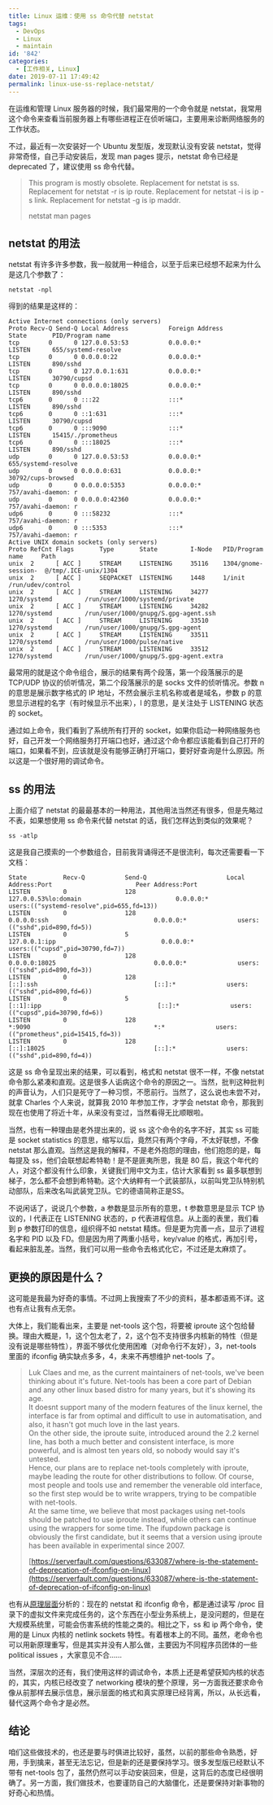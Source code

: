 ```yaml
---
title: Linux 运维：使用 ss 命令代替 netstat
tags:
  - DevOps
  - Linux
  - maintain
id: '842'
categories:
  - [工作相关, Linux]
date: 2019-07-11 17:49:42
permalink: linux-use-ss-replace-netstat/
---
```


在运维和管理 Linux 服务器的时候，我们最常用的一个命令就是 netstat，我常用这个命令来查看当前服务器上有哪些进程正在侦听端口，主要用来诊断网络服务的工作状态。

不过，最近有一次安装好一个 Ubuntu 发型版，发现默认没有安装 netstat，觉得非常奇怪，自己手动安装后，发现 man pages 提示，netstat 命令已经是 deprecated 了，建议使用 ss 命令代替。

> This program is mostly obsolete. Replacement for netstat is ss. Replacement for netstat -r is ip route. Replacement for netstat -i is ip -s link. Replacement for netstat -g is ip maddr.
> 
> netstat man pages

## netstat 的用法

netstat 有许多许多参数，我一般就用一种组合，以至于后来已经想不起来为什么是这几个参数了：

```shell
netstat -npl
```

得到的结果是这样的：

```generic
Active Internet connections (only servers)
Proto Recv-Q Send-Q Local Address           Foreign Address         State       PID/Program name
tcp        0      0 127.0.0.53:53           0.0.0.0:*               LISTEN      655/systemd-resolve
tcp        0      0 0.0.0.0:22              0.0.0.0:*               LISTEN      890/sshd
tcp        0      0 127.0.0.1:631           0.0.0.0:*               LISTEN      30790/cupsd
tcp        0      0 0.0.0.0:18025           0.0.0.0:*               LISTEN      890/sshd
tcp6       0      0 :::22                   :::*                    LISTEN      890/sshd
tcp6       0      0 ::1:631                 :::*                    LISTEN      30790/cupsd
tcp6       0      0 :::9090                 :::*                    LISTEN      15415/./prometheus
tcp6       0      0 :::18025                :::*                    LISTEN      890/sshd
udp        0      0 127.0.0.53:53           0.0.0.0:*                           655/systemd-resolve
udp        0      0 0.0.0.0:631             0.0.0.0:*                           30792/cups-browsed
udp        0      0 0.0.0.0:5353            0.0.0.0:*                           757/avahi-daemon: r
udp        0      0 0.0.0.0:42360           0.0.0.0:*                           757/avahi-daemon: r
udp6       0      0 :::58232                :::*                                757/avahi-daemon: r
udp6       0      0 :::5353                 :::*                                757/avahi-daemon: r
Active UNIX domain sockets (only servers)
Proto RefCnt Flags       Type       State         I-Node   PID/Program name     Path
unix  2      [ ACC ]     STREAM     LISTENING     35116    1304/gnome-session-  @/tmp/.ICE-unix/1304
unix  2      [ ACC ]     SEQPACKET  LISTENING     1448     1/init               /run/udev/control
unix  2      [ ACC ]     STREAM     LISTENING     34277    1270/systemd         /run/user/1000/systemd/private
unix  2      [ ACC ]     STREAM     LISTENING     34282    1270/systemd         /run/user/1000/gnupg/S.gpg-agent.ssh
unix  2      [ ACC ]     STREAM     LISTENING     33510    1270/systemd         /run/user/1000/gnupg/S.gpg-agent
unix  2      [ ACC ]     STREAM     LISTENING     33511    1270/systemd         /run/user/1000/pulse/native
unix  2      [ ACC ]     STREAM     LISTENING     33512    1270/systemd         /run/user/1000/gnupg/S.gpg-agent.extra
```

最常用的就是这个命令组合，展示的结果有两个段落，第一个段落展示的是 TCP/UDP 协议的侦听情况，第二个段落展示的是 socks 文件的侦听情况。参数 n 的意思是展示数字格式的 IP 地址，不然会展示主机名称或者是域名，参数 p 的意思显示进程的名字（有时候显示不出来），l 的意思，是关注处于 LISTENING 状态的 socket。

通过如上命令，我们看到了系统所有打开的 socket，如果你启动一种网络服务也好，自己开发一个网络服务打开端口也好，通过这个命令都应该能看到自己打开的端口，如果看不到，应该就是没有能够正确打开端口，要好好查询是什么原因。所以这是一个很好用的调试命令。

## ss 的用法

上面介绍了 netstat 的最最基本的一种用法，其他用法当然还有很多，但是先略过不表，如果想使用 ss 命令来代替 netstat 的话，我们怎样达到类似的效果呢？

```shell
ss -atlp
```

这是我自己摸索的一个参数组合，目前我背诵得还不是很流利，每次还需要看一下文档：

```generic
State          Recv-Q           Send-Q                      Local Address:Port                       Peer Address:Port
LISTEN         0                128                         127.0.0.53%lo:domain                          0.0.0.0:*              users:(("systemd-resolve",pid=655,fd=13))
LISTEN         0                128                               0.0.0.0:ssh                             0.0.0.0:*              users:(("sshd",pid=890,fd=5))
LISTEN         0                5                               127.0.0.1:ipp                             0.0.0.0:*              users:(("cupsd",pid=30790,fd=7))
LISTEN         0                128                               0.0.0.0:18025                           0.0.0.0:*              users:(("sshd",pid=890,fd=3))
LISTEN         0                128                                  [::]:ssh                                [::]:*              users:(("sshd",pid=890,fd=6))
LISTEN         0                5                                   [::1]:ipp                                [::]:*              users:(("cupsd",pid=30790,fd=6))
LISTEN         0                128                                     *:9090                                  *:*              users:(("prometheus",pid=15415,fd=3))
LISTEN         0                128                                  [::]:18025                              [::]:*              users:(("sshd",pid=890,fd=4))
```

这是 ss 命令呈现出来的结果，可以看到，格式和 netstat 很不一样，不像 netstat 命令那么紧凑和直观。这是很多人诟病这个命令的原因之一。当然，批判这种批判的声音认为，人们只是死守了一种习惯，不愿前行。当然了，这么说也未尝不对，就拿 Charles 个人来说，就算我 2010 年参加工作，才学会 netstat 命令，那我到现在也使用了将近十年，从来没有变过，当然看得无比顺眼啦。

当然，也有一种理由是老外提出来的，说 ss 这个命令的名字不好，其实 ss 可能是 socket statistics 的意思，缩写以后，竟然只有两个字母，不太好联想，不像 netstat 那么直观。当然这是我的解释，不是老外抱怨的理由，他们抱怨的是，每每提及 ss，他们会联想起希特勒！是不是匪夷所思，我是 80 后，我这个年代的人，对这个都没有什么印象，关键我们用中文为主，估计大家看到 ss 最多联想到梯子，怎么都不会想到希特勒。这个大纳粹有一个武装部队，以前叫党卫队特别机动部队，后来改名叫武装党卫队。它的德语简称正是SS。

不说闲话了，说说几个参数，a 参数是显示所有的意思，t 参数意思是显示 TCP 协议的，l 代表正在 LISTENING 状态的，p 代表进程信息。从上面的表里，我们看到 p 参数打印的信息，组织得不如 netstat 精炼。但是更为完善一点，显示了进程名字和 PID 以及 FD。但是因为用了两重小括号，key/value 的格式，再加引号，看起来脏乱差。当然，我们可以用一些命令去格式化它，不过还是太麻烦了。

## 更换的原因是什么？

这可能是我最为好奇的事情。不过网上我搜索了不少的资料，基本都语焉不详。这也有点让我有点无奈。

大体上，我们能看出来，主要是 net-tools 这个包，将要被 iproute 这个包给替换。理由大概是，1，这个包太老了，2，这个包不支持很多内核新的特性（但是没有说是哪些特性），界面不够优化使用困难（对命令行不友好），3，net-tools 里面的 ifconfig 确实缺点多多，4，未来不再想维护 net-tools 了。

> Luk Claes and me, as the current maintainers of net-tools, we've been thinking about it's future. Net-tools has been a core part of Debian and any other linux based distro for many years, but it's showing its age.  
> It doesnt support many of the modern features of the linux kernel, the interface is far from optimal and difficult to use in automatisation, and also, it hasn't got much love in the last years.  
> On the other side, the iproute suite, introduced around the 2.2 kernel line, has both a much better and consistent interface, is more powerful, and is almost ten years old, so nobody would say it's untested.  
> Hence, our plans are to replace net-tools completely with iproute, maybe leading the route for other distributions to follow. Of course, most people and tools use and remember the venerable old interface, so the first step would be to write wrappers, trying to be compatible with net-tools.  
> At the same time, we believe that most packages using net-tools should be patched to use iproute instead, while others can continue using the wrappers for some time. The ifupdown package is obviously the first candidate, but it seems that a version using iproute has been available in experimental since 2007.
> 
> [https://serverfault.com/questions/633087/where-is-the-statement-of-deprecation-of-ifconfig-on-linux](https://serverfault.com/questions/633087/where-is-the-statement-of-deprecation-of-ifconfig-on-linux)

也有从[原理层面](https://utcc.utoronto.ca/~cks/space/blog/linux/ReplacingNetstatNotBad)分析的：现在的 netstat 和 ifconfig 命令，都是通过读写 /proc 目录下的虚拟文件来完成任务的，这个东西在小型业务系统上，是没问题的，但是在大规模系统里，可能会伤害系统的性能之类的。相比之下，ss 和 ip 两个命令，使用的是 Linux 内核的 netlink sockets 特性。有着根本上的不同。虽然，老命令也可以用新原理重写，但是其实并没有人那么做，主要因为不同程序员团体的一些 political issues ，大家意见不合……

当然，深层次的还有，我们使用这样的调试命令，本质上还是希望获知内核的状态的，其实，内核已经改变了 networking 模块的整个原理，另一方面我还要求命令像从前那样去展示信息，展示层面的格式和真实原理已经背离，所以，从长远看，替代这两个命令才是必然。

## 结论

咱们这些做技术的，也还是要与时俱进比较好，虽然，以前的那些命令熟悉，好用，手到擒来，甚至无法忘记，但是新的还是要保持学习。很多发型版已经默认不带有 net-tools 包了，虽然仍然可以手动安装回来，但是，这背后的态度已经很明确了。另一方面，我们做技术，也要谨防自己的大脑僵化，还是要保持对新事物的好奇心和热情。